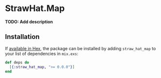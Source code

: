 # StrawHat.Map

**TODO: Add description**

## Installation

If [available in Hex](https://hex.pm/docs/publish), the package can be installed
by adding `straw_hat_map` to your list of dependencies in `mix.exs`:

```elixir
def deps do
  [{:straw_hat_map, ">= 0.0.0"}]
end
```

